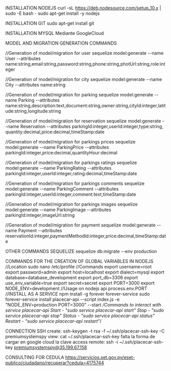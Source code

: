 INSTALLATION NODEJS
curl -sL https://deb.nodesource.com/setup_10.x | sudo -E bash -
sudo apt-get install -y nodejs

INSTALLATION GIT
sudo apt-get install git

INSTALLATION MYSQL
Mediante GoogleCloud

MODEL AND MIGRATION GENERATION COMMANDS

//Generation of model/migration for user
sequelize model:generate --name User --attributes name:string,email:string,password:string,phone:string,photUrl:string,role:integer

//Generation of model/migration for city
sequelize model:generate --name City --attributes name:string

//Generation of model/migration for parking
sequelize model:generate --name Parking --attributes name:string,description:text,document:string,owner:string,cityId:integer,latitude:string,longitude:string

//Generation of model/migration for reservation
sequelize model:generate --name Reservation --attributes parkingId:integer,userId:integer,type:string, quantity:decimal,price:decimal,timeStamp:date

//Generation of model/migration for parkings prices
sequelize model:generate --name ParkingPrice --attributes parkingId:integer,price:decimal,quantityHour:decimal

//Generation of model/migration for parkings ratings
sequelize model:generate --name ParkingRating --attributes parkingId:integer,userId:integer,rating:decimal,timeStamp:date

//Generation of model/migration for parkings comments
sequelize model:generate --name ParkingComment --attributes parkingId:integer,userId:integer,comment:text,timeStamp:date

//Generation of model/migration for parkings images
sequelize model:generate --name ParkingImage --attributes parkingId:integer,imageUrl:string

//Generation of model/migration for payment
sequelize model:generate --name Payment --attributes reservationId:integer,paymentMethodId:integer,price:decimal,timeStamp:date

OTHER COMMANDS SEQUELIZE
sequelize db:migrate --env production 

COMMANDS FOR THE CREATION OF GLOBAL VARIABLES IN NODEJS
//Location
sudo nano /etc/profile
//Commands
export username=root
export password=admin
export host=localhost
export dialect=mysql
export database=database_development
export port_db=3306
export use_env_variable=true
export secret=secret
export PORT=3000
export NODE_ENV=development
//Usage on nodejs api
process.env.PORT
//INSTALL AS A SERVICE
npm install -g forever forever-service
sudo forever-service install placecar-api --script index.js -e "NODE_ENV=production PORT=3000" --start
*/Commands to interact with service placecar-api
Start   - "sudo service placecar-api start"
Stop    - "sudo service placecar-api stop"
Status  - "sudo service placecar-api status"
Restart - "sudo service placecar-api restart"*/

CONNECTION SSH
create: ssh-keygen -t rsa -f ~/.ssh/placecar-ssh-key -C premiumsystemspy
view: cat ~/.ssh/placecar-ssh-key
falta la forma de cargar en google cloud la clave
access remote: ssh -i ~/.ssh/placecar-ssh-key premiumsystemspy@35.199.67.158

CONSULTING FOR CEDULA
https://servicios.set.gov.py/eset-publico/ciudadano/recuperar?cedula=4175744
